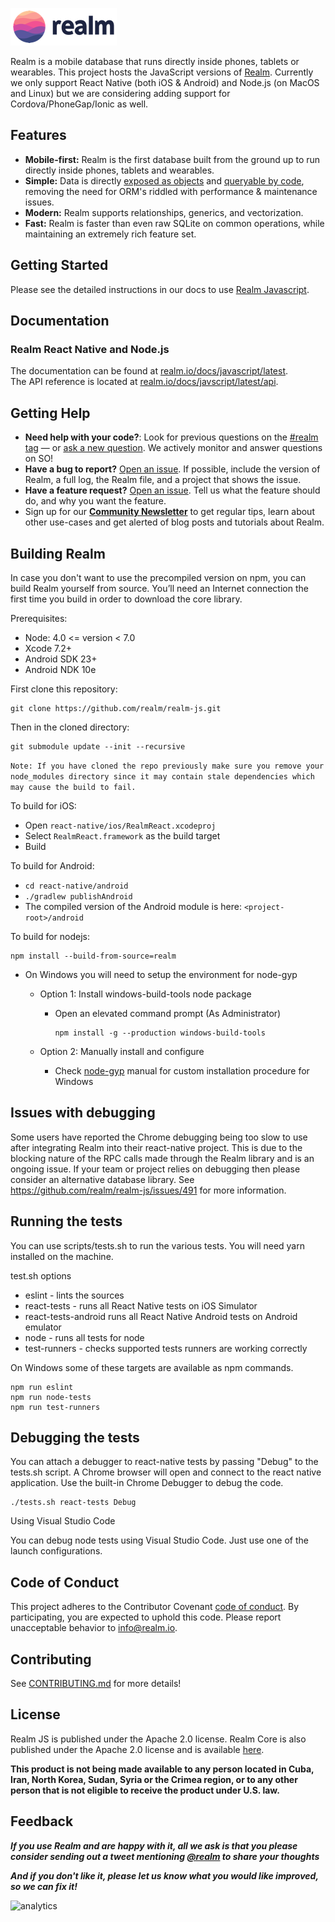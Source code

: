 ![Realm](https://github.com/realm/realm-js/raw/master/logo.png)

Realm is a mobile database that runs directly inside phones, tablets or wearables.
This project hosts the JavaScript versions of [Realm](https://realm.io/). Currently we only support React Native (both iOS & Android) and Node.js (on MacOS and Linux) but we are considering adding support for Cordova/PhoneGap/Ionic as well.

## Features

* **Mobile-first:** Realm is the first database built from the ground up to run directly inside phones, tablets and wearables.
* **Simple:** Data is directly [exposed as objects](https://realm.io/docs/javascript/latest/#models) and [queryable by code](https://realm.io/docs/javascript/latest/#queries), removing the need for ORM's riddled with performance & maintenance issues.
* **Modern:** Realm supports relationships, generics, and vectorization.
* **Fast:** Realm is faster than even raw SQLite on common operations, while maintaining an extremely rich feature set.

## Getting Started

Please see the detailed instructions in our docs to use [Realm Javascript](https://realm.io/docs/javascript/latest/#getting-started).

## Documentation

### Realm React Native and Node.js

The documentation can be found at [realm.io/docs/javascript/latest](https://realm.io/docs/javascript/latest).  
The API reference is located at [realm.io/docs/javscript/latest/api](https://realm.io/docs/javascript/latest/api).

## Getting Help

- **Need help with your code?**: Look for previous questions on the  [#realm tag](https://stackoverflow.com/questions/tagged/realm?sort=newest) — or [ask a new question](https://stackoverflow.com/questions/ask?tags=realm). We actively monitor and answer questions on SO!
- **Have a bug to report?** [Open an issue](https://github.com/realm/realm-js/issues/new). If possible, include the version of Realm, a full log, the Realm file, and a project that shows the issue.
- **Have a feature request?** [Open an issue](https://github.com/realm/realm-js/issues/new). Tell us what the feature should do, and why you want the feature.
- Sign up for our [**Community Newsletter**](https://go.pardot.com/l/210132/2017-04-26/3j74l) to get regular tips, learn about other use-cases and get alerted of blog posts and tutorials about Realm.

## Building Realm

In case you don't want to use the precompiled version on npm, you can build Realm yourself from source. You’ll need an Internet connection the first time you build in order to download the core library.

Prerequisites:
- Node: 4.0 <= version < 7.0
- Xcode 7.2+
- Android SDK 23+
- Android NDK 10e

First clone this repository:

```
git clone https://github.com/realm/realm-js.git
```

Then in the cloned directory:

```
git submodule update --init --recursive
```

```Note: If you have cloned the repo previously make sure you remove your node_modules directory since it may contain stale dependencies which may cause the build to fail.```

To build for iOS:
- Open `react-native/ios/RealmReact.xcodeproj`
- Select `RealmReact.framework` as the build target
- Build

To build for Android:
- `cd react-native/android`
- `./gradlew publishAndroid`
- The compiled version of the Android module is here: `<project-root>/android`

To build for nodejs:

```
npm install --build-from-source=realm
```

 - On Windows you will need to setup the environment for node-gyp

    - Option 1: Install windows-build-tools node package

         - Open an elevated command prompt (As Administrator)

            ```
            npm install -g --production windows-build-tools
            ```  

    * Option 2: Manually install and configure

        - Check [node-gyp](https://github.com/nodejs/node-gyp) manual for custom installation procedure for Windows

## Issues with debugging
Some users have reported the Chrome debugging being too slow to use after integrating Realm into their react-native project. This is due to the blocking nature of the RPC calls made through the Realm library and is an ongoing issue. If your team or project relies on debugging then please consider an alternative database library. See https://github.com/realm/realm-js/issues/491 for more information.

## Running the tests

You can use scripts/tests.sh to run the various tests.
You will need yarn installed on the machine.

test.sh options

 * eslint - lints the sources
 * react-tests - runs all React Native tests on iOS Simulator
 * react-tests-android runs all React Native Android tests on Android emulator
 * node - runs all tests for node
 * test-runners - checks supported tests runners are working correctly

On Windows some of these targets are available as npm commands.
```
npm run eslint
npm run node-tests
npm run test-runners
```

## Debugging the tests

You can attach a debugger to react-native tests by passing "Debug" to the tests.sh script. A Chrome browser will open and connect to the react native application. Use the built-in Chrome Debugger to debug the code.

```
./tests.sh react-tests Debug
```

Using Visual Studio Code

You can debug node tests using Visual Studio Code. Just use one of the launch configurations.

## Code of Conduct

This project adheres to the Contributor Covenant [code of conduct](https://realm.io/conduct/).
By participating, you are expected to uphold this code. Please report unacceptable behavior to [info@realm.io](mailto:info+conduct@realm.io).

## Contributing

See [CONTRIBUTING.md](https://github.com/realm/realm-js/blob/master/CONTRIBUTING.md) for more details!

## License

Realm JS is published under the Apache 2.0 license.
Realm Core is also published under the Apache 2.0 license and is available
[here](https://github.com/realm/realm-core).

**This product is not being made available to any person located in Cuba, Iran,
North Korea, Sudan, Syria or the Crimea region, or to any other person that is
not eligible to receive the product under U.S. law.**

## Feedback

**_If you use Realm and are happy with it, all we ask is that you please consider sending out a tweet mentioning [@realm](https://twitter.com/realm) to share your thoughts_**

**_And if you don't like it, please let us know what you would like improved, so we can fix it!_**

![analytics](https://ga-beacon.appspot.com/UA-50247013-2/realm-js/README?pixel)
